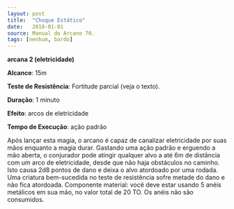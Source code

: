 ```yaml
---
layout: post
title:  "Choque Estático"
date:   2018-01-01
source: Manual do Arcano 70.
tags: [nenhum, bardo]
---
```


**arcana 2 (eletricidade)**

**Alcance**: 15m

**Teste de Resistência**: Fortitude parcial (veja o texto).

**Duração**: 1 minuto

**Efeito**: arcos de eletricidade

**Tempo de Execução**: ação padrão

Após lançar esta magia, o arcano é capaz de canalizar eletricidade por suas mãos enquanto a magia durar. Gastando uma ação padrão e erguendo a mão aberta, o conjurador pode atingir qualquer alvo a até 6m de distância com um arco de eletricidade, desde que não haja obstáculos no caminho. Isto causa 2d8 pontos de dano e deixa o alvo atordoado por uma rodada. Uma criatura bem-sucedida no teste de resistência sofre metade do dano e não fica atordoada.
Componente material: você deve estar usando 5 anéis metálicos em sua mão, no valor total de 20 TO. Os anéis não são consumidos.
